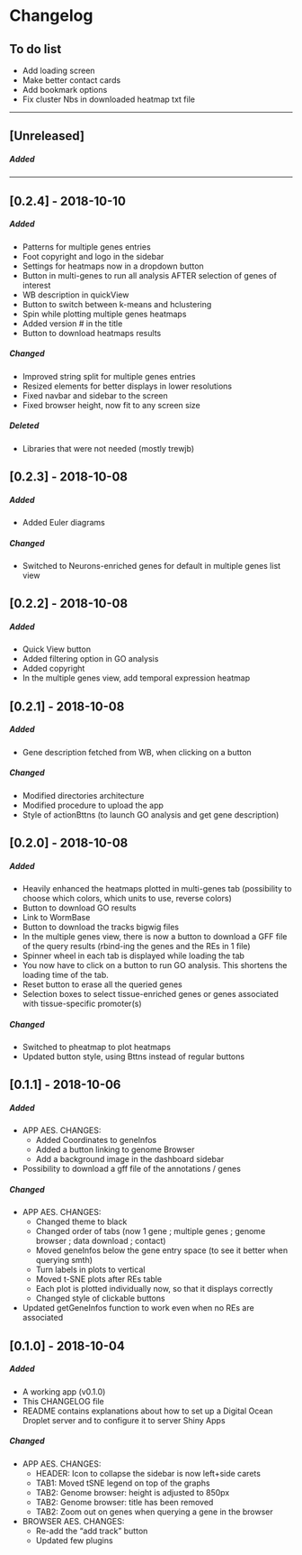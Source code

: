 # Changelog

## To do list
* Add loading screen 
* Make better contact cards
* Add bookmark options
* Fix cluster Nbs in downloaded heatmap txt file

------------ 

## [Unreleased]
##### Added

------------ 


## [0.2.4] - 2018-10-10
##### Added
- Patterns for multiple genes entries
- Foot copyright and logo in the sidebar
- Settings for heatmaps now in a dropdown button
- Button in multi-genes to run all analysis AFTER selection of genes of interest
- WB description in quickView
- Button to switch between k-means and hclustering
- Spin while plotting multiple genes heatmaps
- Added version # in the title
- Button to download heatmaps results

##### Changed
- Improved string split for multiple genes entries
- Resized elements for better displays in lower resolutions
- Fixed navbar and sidebar to the screen
- Fixed browser height, now fit to any screen size

##### Deleted
- Libraries that were not needed (mostly trewjb)

## [0.2.3] - 2018-10-08
##### Added
- Added Euler diagrams

##### Changed
- Switched to Neurons-enriched genes for default in multiple genes list view

## [0.2.2] - 2018-10-08
##### Added
- Quick View button
- Added filtering option in GO analysis
- Added copyright
- In the multiple genes view, add temporal expression heatmap

## [0.2.1] - 2018-10-08
##### Added
- Gene description fetched from WB, when clicking on a button

##### Changed
- Modified directories architecture
- Modified procedure to upload the app
- Style of actionBttns (to launch GO analysis and get gene description)

## [0.2.0] - 2018-10-08
##### Added
- Heavily enhanced the heatmaps plotted in multi-genes tab (possibility to choose which colors, which units to use, reverse colors)
- Button to download GO results
- Link to WormBase
- Button to download the tracks bigwig files
- In the multiple genes view, there is now a button to download a GFF file of the query results (rbind-ing the genes and the REs in 1 file)
- Spinner wheel in each tab is displayed while loading the tab
- You now have to click on a button to run GO analysis. This shortens the loading time of the tab.
- Reset button to erase all the queried genes
- Selection boxes to select tissue-enriched genes or genes associated with tissue-specific promoter(s) 

##### Changed
- Switched to pheatmap to plot heatmaps
- Updated button style, using Bttns instead of regular buttons

## [0.1.1] - 2018-10-06
##### Added
- APP AES. CHANGES: 
	- Added Coordinates to geneInfos
	- Added a button linking to genome Browser
	- Add a background image in the dashboard sidebar
- Possibility to download a gff file of the annotations / genes

##### Changed
- APP AES. CHANGES: 
	- Changed theme to black
	- Changed order of tabs (now 1 gene ; multiple genes ; genome browser ; data download ; contact)
	- Moved geneInfos below the gene entry space (to see it better when querying smth)
	- Turn labels in plots to vertical
	- Moved t-SNE plots after REs table
	- Each plot is plotted individually now, so that it displays correctly
	- Changed style of clickable buttons
- Updated getGeneInfos function to work even when no REs are associated

## [0.1.0] - 2018-10-04
##### Added
- A working app (v0.1.0)
- This CHANGELOG file
- README contains explanations about how to set up a Digital Ocean Droplet server and to configure it to server Shiny Apps

##### Changed
- APP AES. CHANGES: 
	- HEADER: Icon to collapse the sidebar is now left+side carets
	- TAB1: Moved tSNE legend on top of the graphs
	- TAB2: Genome browser: height is adjusted to 850px
	- TAB2: Genome browser: title has been removed
	- TAB2: Zoom out on genes when querying a gene in the browser
- BROWSER AES. CHANGES: 
	- Re-add the “add track” button
	- Updated few plugins